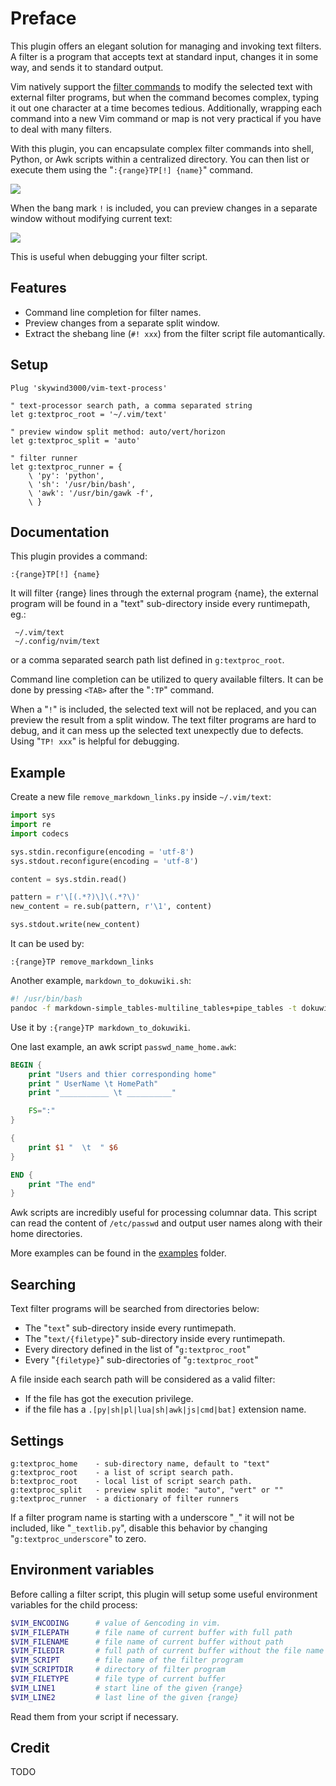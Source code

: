 # Preface

This plugin offers an elegant solution for managing and invoking text filters. A filter is a program that accepts text at standard input, changes it in some way, and sends it to standard output.

Vim natively support the [filter commands](https://vimhelp.org/change.txt.html#filter) to modify the selected text with external filter programs, but when the command becomes complex, typing it out one character at a time becomes tedious. Additionally, wrapping each command into a new Vim command or map is not very practical if you have to deal with many filters.

With this plugin, you can encapsulate complex filter commands into shell, Python, or Awk scripts within a centralized directory. You can then list or execute them using the "`:{range}TP[!] {name}`" command.

![](https://skywind3000.github.io/images/p/textproc/tp1.gif)

When the bang mark `!` is included, you can preview changes in a separate window without modifying current text:

![](https://skywind3000.github.io/images/p/textproc/tp2.gif)

This is useful when debugging your filter script.


## Features

- Command line completion for filter names.
- Preview changes from a separate split window.
- Extract the shebang line (`#! xxx`) from the filter script file automantically.


## Setup

```VimL
Plug 'skywind3000/vim-text-process'

" text-processor search path, a comma separated string
let g:textproc_root = '~/.vim/text'

" preview window split method: auto/vert/horizon
let g:textproc_split = 'auto'

" filter runner
let g:textproc_runner = {
    \ 'py': 'python',
    \ 'sh': '/usr/bin/bash',
    \ 'awk': '/usr/bin/gawk -f',
    \ }
```

## Documentation

This plugin provides a command:

```viml
:{range}TP[!] {name}
```

It will filter {range} lines through the external program {name}, the external program will be found in a "text" sub-directory inside every runtimepath, eg.:

     ~/.vim/text
     ~/.config/nvim/text

or a comma separated search path list defined in `g:textproc_root`.

Command line completion can be utilized to query available filters. It can be done by pressing `<TAB>` after the "`:TP`" command.

When a "`!`" is included, the selected text will not be replaced, and you can preview the result from a split window. The text filter programs are hard to debug, and it can mess up the selected text unexpectly due to defects. Using "`TP! xxx`" is helpful for debugging.

## Example

Create a new file `remove_markdown_links.py` inside `~/.vim/text`:

```python
import sys
import re
import codecs

sys.stdin.reconfigure(encoding = 'utf-8')
sys.stdout.reconfigure(encoding = 'utf-8')

content = sys.stdin.read()

pattern = r'\[(.*?)\]\(.*?\)'
new_content = re.sub(pattern, r'\1', content)

sys.stdout.write(new_content)
```

It can be used by:

```viml
:{range}TP remove_markdown_links
```

Another example, `markdown_to_dokuwiki.sh`:

```bash
#! /usr/bin/bash
pandoc -f markdown-simple_tables-multiline_tables+pipe_tables -t dokuwiki
```

Use it by `:{range}TP markdown_to_dokuwiki`.

One last example, an awk script `passwd_name_home.awk`:

```awk
BEGIN {
    print "Users and thier corresponding home"
    print " UserName \t HomePath"
    print "___________ \t __________"

    FS=":"
}

{
    print $1 "  \t  " $6
}

END {
    print "The end"
}

```

Awk scripts are incredibly useful for processing columnar data. This script can read the content of `/etc/passwd` and output user names along with their home directories.

More examples can be found in the [examples](examples) folder.


## Searching

Text filter programs will be searched from directories below:

- The "`text`" sub-directory inside every runtimepath.
- The "`text/{filetype}`" sub-directory inside every runtimepath.
- Every directory defined in the list of "`g:textproc_root`"
- Every "`{filetype}`" sub-directories of "`g:textproc_root`"

A file inside each search path will be considered as a valid filter:

- If the file has got the execution privilege.
- if the file has a `.[py|sh|pl|lua|sh|awk|js|cmd|bat]` extension name.

## Settings

```
g:textproc_home    - sub-directory name, default to "text"
g:textproc_root    - a list of script search path.
b:textproc_root    - local list of script search path.
g:textproc_split   - preview split mode: "auto", "vert" or ""
g:textproc_runner  - a dictionary of filter runners
```

If a filter program name is starting with a underscore "`_`" it will not be included, like "`_textlib.py`", disable this behavior by changing "`g:textproc_underscore`" to zero.

## Environment variables

Before calling a filter script, this plugin will setup some useful environment variables for the child process:

```bash
$VIM_ENCODING      # value of &encoding in vim.
$VIM_FILEPATH      # file name of current buffer with full path
$VIM_FILENAME      # file name of current buffer without path
$VIM_FILEDIR       # full path of current buffer without the file name
$VIM_SCRIPT        # file name of the filter program
$VIM_SCRIPTDIR     # directory of filter program
$VIM_FILETYPE      # file type of current buffer
$VIM_LINE1         # start line of the given {range}
$VIM_LINE2         # last line of the given {range}
```

Read them from your script if necessary.

## Credit

TODO

